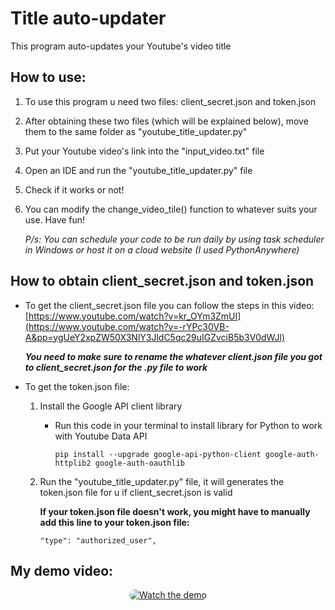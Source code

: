 # Title auto-updater

This program auto-updates your Youtube's video title

## How to use:

1. To use this program u need two files: client_secret.json and token.json
2. After obtaining these two files (which will be explained below), move them to the same folder as "youtube_title_updater.py" 
3. Put your Youtube video's link into the "input_video.txt" file
4. Open an IDE and run the "youtube_title_updater.py" file
5. Check if it works or not!
6. You can modify the change_video_tile() function to whatever suits your use. Have fun!

   *P/s: You can schedule your code to be run daily by using task scheduler in Windows or host it on a cloud website (I used PythonAnywhere)*

## How to obtain client_secret.json and token.json

- To get the client_secret.json file you can follow the steps in this video: [https://www.youtube.com/watch?v=kr_OYm3ZmUI](https://www.youtube.com/watch?v=-rYPc30VB-A&pp=ygUeY2xpZW50X3NlY3JldC5qc29uIGZvciB5b3V0dWJl)

    ***You need to make sure to rename the whatever client.json file you got to client_secret.json for the .py file to work*** 

- To get the token.json file:

    1. Install the Google API client library
    
       - Run this code in your terminal to install library for Python to work with Youtube Data API
       
          `pip install --upgrade google-api-python-client google-auth-httplib2 google-auth-oauthlib`

    2. Run the "youtube_title_updater.py" file, it will generates the token.json file for u if client_secret.json is valid

       **If your token.json file doesn't work, you might have to manually add this line to your token.json file:**

           "type": "authorized_user",

## My demo video:

<div style="text-align:center;">
  <a href="https://www.youtube.com/watch?v=cQadDqgcadA">
    <img src="https://img.youtube.com/vi/cQadDqgcadA/0.jpg" alt="Watch the demo" style="border-radius: 15px;"  />
  </a>
</div>

















